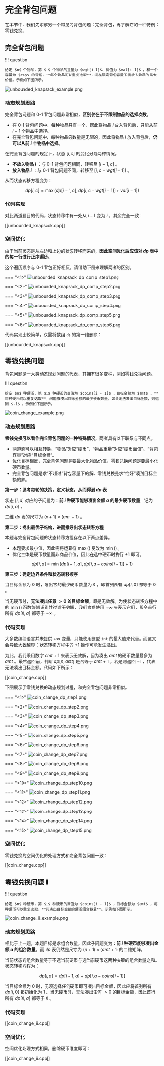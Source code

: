 # 完全背包问题

在本节中，我们先求解另一个常见的背包问题：完全背包，再了解它的一种特例：零钱兑换。

## 完全背包问题

!!! question

    给定 $n$ 个物品，第 $i$ 个物品的重量为 $wgt[i-1]$、价值为 $val[i-1]$ ，和一个容量为 $cap$ 的背包。**每个物品可以重复选取**，问在限定背包容量下能放入物品的最大价值。示例如下图所示。

![unbounded_knapsack_example.png](unbounded_knapsack_example.png)

### 动态规划思路

完全背包问题和 0-1 背包问题非常相似，**区别仅在于不限制物品的选择次数**。

- 在 0-1 背包问题中，每种物品只有一个，因此将物品 $i$ 放入背包后，只能从前 $i-1$ 个物品中选择。
- 在完全背包问题中，每种物品的数量是无限的，因此将物品 $i$ 放入背包后，**仍可以从前 $i$ 个物品中选择**。

在完全背包问题的规定下，状态 $[i, c]$ 的变化分为两种情况。

- **不放入物品 $i$** ：与 0-1 背包问题相同，转移至 $[i-1, c]$ 。
- **放入物品 $i$** ：与 0-1 背包问题不同，转移至 $[i, c-wgt[i-1]]$ 。

从而状态转移方程变为：

$$
dp[i, c] = \max(dp[i-1, c], dp[i, c - wgt[i-1]] + val[i-1])
$$

### 代码实现

对比两道题目的代码，状态转移中有一处从 $i-1$ 变为 $i$ ，其余完全一致：

[[unbounded_knapsack.cpp]]

### 空间优化

由于当前状态是从左边和上边的状态转移而来的，**因此空间优化后应该对 $dp$ 表中的每一行进行正序遍历**。

这个遍历顺序与 0-1 背包正好相反。请借助下图来理解两者的区别。

=== "<1>"
    ![unbounded_knapsack_dp_comp_step1.png](unbounded_knapsack_dp_comp_step1.png)

=== "<2>"
    ![unbounded_knapsack_dp_comp_step2.png](unbounded_knapsack_dp_comp_step2.png)

=== "<3>"
    ![unbounded_knapsack_dp_comp_step3.png](unbounded_knapsack_dp_comp_step3.png)

=== "<4>"
    ![unbounded_knapsack_dp_comp_step4.png](unbounded_knapsack_dp_comp_step4.png)

=== "<5>"
    ![unbounded_knapsack_dp_comp_step5.png](unbounded_knapsack_dp_comp_step5.png)

=== "<6>"
    ![unbounded_knapsack_dp_comp_step6.png](unbounded_knapsack_dp_comp_step6.png)

代码实现比较简单，仅需将数组 `dp` 的第一维删除：

[[unbounded_knapsack.cpp]]

## 零钱兑换问题

背包问题是一大类动态规划问题的代表，其拥有很多变种，例如零钱兑换问题。

!!! question

    给定 $n$ 种硬币，第 $i$ 种硬币的面值为 $coins[i - 1]$ ，目标金额为 $amt$ ，**每种硬币可以重复选取**，问能够凑出目标金额的最少硬币数量。如果无法凑出目标金额，则返回 $-1$ 。示例如下图所示。

![coin_change_example.png](coin_change_example.png)

### 动态规划思路

**零钱兑换可以看作完全背包问题的一种特殊情况**，两者具有以下联系与不同点。

- 两道题可以相互转换，“物品”对应“硬币”、“物品重量”对应“硬币面值”、“背包容量”对应“目标金额”。
- 优化目标相反，完全背包问题是要最大化物品价值，零钱兑换问题是要最小化硬币数量。
- 完全背包问题是求“不超过”背包容量下的解，零钱兑换是求“恰好”凑到目标金额的解。

**第一步：思考每轮的决策，定义状态，从而得到 $dp$ 表**

状态 $[i, a]$ 对应的子问题为：**前 $i$ 种硬币能够凑出金额 $a$ 的最少硬币数量**，记为 $dp[i, a]$ 。

二维 $dp$ 表的尺寸为 $(n+1) \times (amt+1)$ 。

**第二步：找出最优子结构，进而推导出状态转移方程**

本题与完全背包问题的状态转移方程存在以下两点差异。

- 本题要求最小值，因此需将运算符 $\max()$ 更改为 $\min()$ 。
- 优化主体是硬币数量而非商品价值，因此在选中硬币时执行 $+1$ 即可。

$$
dp[i, a] = \min(dp[i-1, a], dp[i, a - coins[i-1]] + 1)
$$

**第三步：确定边界条件和状态转移顺序**

当目标金额为 $0$ 时，凑出它的最少硬币数量为 $0$ ，即首列所有 $dp[i, 0]$ 都等于 $0$ 。

当无硬币时，**无法凑出任意 $> 0$ 的目标金额**，即是无效解。为使状态转移方程中的 $\min()$ 函数能够识别并过滤无效解，我们考虑使用 $+ \infty$ 来表示它们，即令首行所有 $dp[0, a]$ 都等于 $+ \infty$ 。

### 代码实现

大多数编程语言并未提供 $+ \infty$ 变量，只能使用整型 `int` 的最大值来代替。而这又会导致大数越界：状态转移方程中的 $+ 1$ 操作可能发生溢出。

为此，我们采用数字 $amt + 1$ 来表示无效解，因为凑出 $amt$ 的硬币数量最多为 $amt$ 。最后返回前，判断 $dp[n, amt]$ 是否等于 $amt + 1$ ，若是则返回 $-1$ ，代表无法凑出目标金额。代码如下所示：

[[coin_change.cpp]]

下图展示了零钱兑换的动态规划过程，和完全背包问题非常相似。

=== "<1>"
    ![coin_change_dp_step1.png](coin_change_dp_step1.png)

=== "<2>"
    ![coin_change_dp_step2.png](coin_change_dp_step2.png)

=== "<3>"
    ![coin_change_dp_step3.png](coin_change_dp_step3.png)

=== "<4>"
    ![coin_change_dp_step4.png](coin_change_dp_step4.png)

=== "<5>"
    ![coin_change_dp_step5.png](coin_change_dp_step5.png)

=== "<6>"
    ![coin_change_dp_step6.png](coin_change_dp_step6.png)

=== "<7>"
    ![coin_change_dp_step7.png](coin_change_dp_step7.png)

=== "<8>"
    ![coin_change_dp_step8.png](coin_change_dp_step8.png)

=== "<9>"
    ![coin_change_dp_step9.png](coin_change_dp_step9.png)

=== "<10>"
    ![coin_change_dp_step10.png](coin_change_dp_step10.png)

=== "<11>"
    ![coin_change_dp_step11.png](coin_change_dp_step11.png)

=== "<12>"
    ![coin_change_dp_step12.png](coin_change_dp_step12.png)

=== "<13>"
    ![coin_change_dp_step13.png](coin_change_dp_step13.png)

=== "<14>"
    ![coin_change_dp_step14.png](coin_change_dp_step14.png)

=== "<15>"
    ![coin_change_dp_step15.png](coin_change_dp_step15.png)

### 空间优化

零钱兑换的空间优化的处理方式和完全背包问题一致：

[[coin_change.cpp]]

## 零钱兑换问题 II

!!! question

    给定 $n$ 种硬币，第 $i$ 种硬币的面值为 $coins[i - 1]$ ，目标金额为 $amt$ ，每种硬币可以重复选取，**问凑出目标金额的硬币组合数量**。示例如下图所示。

![coin_change_ii_example.png](coin_change_ii_example.png)

### 动态规划思路

相比于上一题，本题目标是求组合数量，因此子问题变为：**前 $i$ 种硬币能够凑出金额 $a$ 的组合数量**。而 $dp$ 表仍然是尺寸为 $(n+1) \times (amt + 1)$ 的二维矩阵。

当前状态的组合数量等于不选当前硬币与选当前硬币这两种决策的组合数量之和。状态转移方程为：

$$
dp[i, a] = dp[i-1, a] + dp[i, a - coins[i-1]]
$$

当目标金额为 $0$ 时，无须选择任何硬币即可凑出目标金额，因此应将首列所有 $dp[i, 0]$ 都初始化为 $1$ 。当无硬币时，无法凑出任何 $>0$ 的目标金额，因此首行所有 $dp[0, a]$ 都等于 $0$ 。

### 代码实现

[[coin_change_ii.cpp]]

### 空间优化

空间优化处理方式相同，删除硬币维度即可：

[[coin_change_ii.cpp]]
